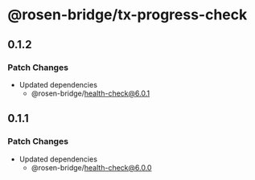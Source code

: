 # @rosen-bridge/tx-progress-check

## 0.1.2

### Patch Changes

- Updated dependencies
  - @rosen-bridge/health-check@6.0.1

## 0.1.1

### Patch Changes

- Updated dependencies
  - @rosen-bridge/health-check@6.0.0
